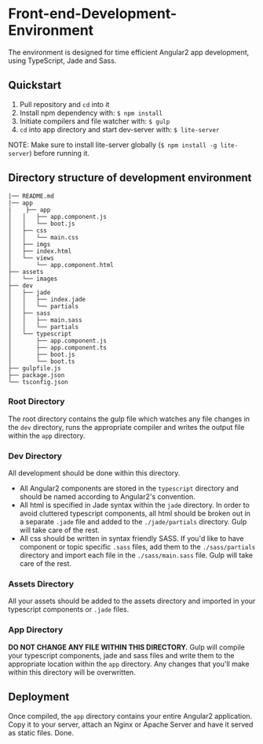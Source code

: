 # Front-end-Development-Environment
The environment is designed for time efficient Angular2 app development, using TypeScript, Jade and Sass.

## Quickstart

1. Pull repository and `cd` into it
2. Install npm dependency with: `$ npm install`
3. Initiate compilers and file watcher with: `$ gulp`
4. `cd` into app directory and start dev-server with: `$ lite-server`

NOTE: Make sure to install lite-server globally (`$ npm install -g lite-server`) before running it.


## Directory structure of development environment

    |── README.md
    |── app
    |    ├── app
    │   │   ├── app.component.js
    │   │   └── boot.js
    │   ├── css
    │   │   └── main.css
    │   ├── imgs
    │   ├── index.html
    │   └── views
    │       └── app.component.html
    ├── assets
    │   └── images
    ├── dev
    │   ├── jade
    │   │   ├── index.jade
    │   │   └── partials
    │   ├── sass
    │   │   ├── main.sass
    │   │   └── partials
    │   └── typescript
    │       ├── app.component.js
    │       ├── app.component.ts
    │       ├── boot.js
    │       └── boot.ts
    ├── gulpfile.js
    ├── package.json
    └── tsconfig.json

### Root Directory
The root directory contains the gulp file which watches any file changes in the `dev` directory, runs the appropriate compiler and writes the output file within the `app` directory.

### Dev Directory
All development should be done within this directory.
- All Angular2 components are stored in the `typescript` directory and should be named according to Angular2's convention.
- All html is specified in Jade syntax within the `jade` directory. In order to avoid cluttered typescript components, all html should be broken out in a separate `.jade` file and added to the `./jade/partials` directory. Gulp will take care of the rest.
- All css should be written in syntax friendly SASS. If you'd like to have component or topic specific `.sass` files, add them to the `./sass/partials` directory and import each file in the `./sass/main.sass` file. Gulp will take care of the rest.

### Assets Directory
All your assets should be added to the assets directory and imported in your typescript components or `.jade` files.

### App Directory
**DO NOT CHANGE ANY FILE WITHIN THIS DIRECTORY.** Gulp will compile your typescript components, jade and sass files and write them to the appropriate location within the `app` directory. Any changes that you'll make within this directory will be overwritten.

## Deployment

Once compiled, the `app` directory contains your entire Angular2 application. Copy it to your server, attach an Nginx or Apache Server and have it served as static files. Done.
